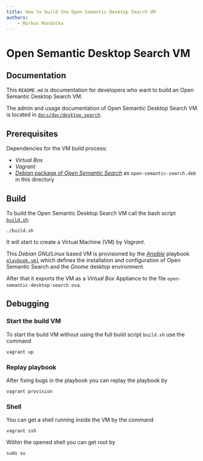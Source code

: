 ```yaml
---
title: How to build the Open Semantic Desktop Search VM
authors:
    - Markus Mandalka
---
```


# Open Semantic Desktop Search VM

## Documentation

This `README.md` is documentation for developers who want to build an Open Semantic Desktop Search VM.

The admin and usage documentation of Open Semantic Desktop Search VM is located in [`docs/doc/desktop_search`](../../docs/doc/desktop_search/README.md).


## Prerequisites

Dependencies for the VM build process:

- *Virtual Box*
- *Vagrant*
- [*Debian* package of *Open Semantic Search*](../../README.md#build-deb-package) as `open-semantic-search.deb` in this directory

## Build

To build the Open Semantic Desktop Search VM call the bash script [`build.sh`](build.sh):

```
./build.sh
```

It will start to create a Virtual Machine (VM) by *Vagrant*.

This *Debian GNU/Linux* based VM is provisioned by the [*Ansible*](https://docs.ansible.com/ansible/latest/index.html) playbook [`playbook.yml`](playbook.yml) which defines the installation and configuration of Open Semantic Search and the *Gnome* desktop environment.

After that it exports the VM as a *Virtual Box* Appliance to the file `open-semantic-desktop-search.ova`.


## Debugging

### Start the build VM

To start the build VM without using the full build script `build.sh` use the command

```
vagrant up
```


### Replay playbook

After fixing bugs in the playbook you can replay the playbook by

```
vagrant provision
```

### Shell

You can get a shell running inside the VM by the command

```
vagrant ssh
```

Within the opened shell you can get root by

```
sudo su
```
